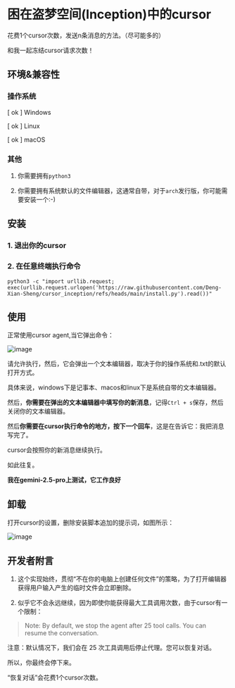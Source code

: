 # 困在盗梦空间(Inception)中的cursor

花费1个cursor次数，发送n条消息的方法。（尽可能多的）

和我一起冻结cursor请求次数！

## 环境&兼容性

### 操作系统

[ ok ] Windows

[ ok ] Linux

[ ok ] macOS

### 其他

1. 你需要拥有`python3`

2. 你需要拥有系统默认的文件编辑器，这通常自带，对于`arch`发行版，你可能需要安装一个:-)

## 安装

### 1. 退出你的cursor

### 2. 在任意终端执行命令

```
python3 -c "import urllib.request; exec(urllib.request.urlopen('https://raw.githubusercontent.com/Deng-Xian-Sheng/cursor_inception/refs/heads/main/install.py').read())"
```

## 使用

正常使用cursor agent,当它弹出命令：

![image](https://github.com/user-attachments/assets/5db50054-16d2-43bd-9a92-abf654ca1be6)

请允许执行，然后，它会弹出一个文本编辑器，取决于你的操作系统和.txt的默认打开方式。

具体来说，windows下是记事本、macos和linux下是系统自带的文本编辑器。

然后，**你需要在弹出的文本编辑器中填写你的新消息**，记得`Ctrl + s`保存，然后关闭你的文本编辑器。

然后**你需要在cursor执行命令的地方，按下一个回车**，这是在告诉它：我把消息写完了。

cursor会按照你的新消息继续执行。

如此往复。

**我在gemini-2.5-pro上测试，它工作良好**

## 卸载

打开cursor的设置，删除安装脚本追加的提示词，如图所示：

![image](https://github.com/user-attachments/assets/18773440-19a4-4854-95e1-ab48b72eb56d)

## 开发者附言

1. 这个实现始终，贯彻“不在你的电脑上创建任何文件”的策略，为了打开编辑器获得用户输入产生的临时文件会立即删除。

2. 似乎它不会永远继续，因为即使你能获得最大工具调用次数，由于cursor有一个限制：

> Note: By default, we stop the agent after 25 tool calls. You can resume the conversation.

注意：默认情况下，我们会在 25 次工具调用后停止代理。您可以恢复对话。

所以，你最终会停下来。

“恢复对话”会花费1个cursor次数。

